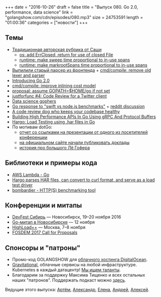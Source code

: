 +++
date = "2016-10-26"
draft = false
title = "Выпуск 080. Go 2.0, performance, data science"
link = "golangshow.com/cdn/episodes/080.mp3"
size = 24753591
length = "01:00:36"
categories = ["новости"]
+++

## Темы

- [Традиционная авторская рубрика от Саши](https://github.com/LK4D4/report/blob/master/reports/golang-10-25.md)
  - [os: add ErrClosed, return for use of closed File](https://github.com/golang/go/commit/212d2f82e05018f1ebb5e40e2c328865201da356)
  - [runtime: make sweep time proportional to in-use spans](https://github.com/golang/go/commit/f9497a6747abe8738728eeb08f80849c88404d18)
  - [runtime: make markrootSpans time proportional to in-use spans](https://github.com/golang/go/commit/c95a8e458fdf9f3cb0c176ac92a513e5dc9b32c1)
- [Выпилили старый парсер из фронтенда](https://groups.google.com/forum/#!topic/golang-dev/yq-T_4i2o6U) + [cmd/compile: remove old lexer and parser](https://github.com/golang/go/commit/57df2f802f0417f08100ff8002f3b062e695e148)
- [Introducing Go 2.0](http://dave.cheney.net/2016/10/25/introducing-go-2-0)
- [cmd/compile: improve inlining cost model](https://github.com/golang/go/issues/17566)
- [proposal: assume GOPATH=$HOME/go if not set](https://github.com/golang/go/issues/17262)
- [justforfunc #4: Code Review for a Twitter client](https://www.youtube.com/watch?v=MnbMWNR_XZc&index=5&list=PL64wiCrrxh4Jisi7OcCJIUpguV_f5jGnZ)
- [Data science gophers](https://www.oreilly.com/ideas/data-science-gophers)
- [Go response to  "swift vs node.js benchmarks"](https://github.com/valyala/swift-response) + [reddit discussion](https://www.reddit.com/r/golang/comments/58nksc/github_valyalaswiftresponse_go_response_to_swift/)
- [A code review dog who keeps your codebase healthy](https://medium.com/@haya14busa/reviewdog-a-code-review-dog-who-keeps-your-codebase-healthy-d957c471938b)
- [Building High Performance APIs In Go Using gRPC And Protocol Buffers](https://medium.com/@shijuvar/building-high-performance-apis-in-go-using-grpc-and-protocol-buffers-2eda5b80771b)
- [Hargo: Load Testing using .har files in Go](https://markrichman.com/2016/10/25/hargo-load-testing-using-har-files-in-go/)
- По мотивам dotGo:
  - [отчет со ссылками на презентации от одного из посетителей конференции](https://suffolkgophers.github.io/dotgo2016.html)
  - [на официальном сайте начали публиковать доклады](http://www.thedotpost.com/conference/dotgo-2016)
  - [история про большого Лё Гофера](https://www.dotconferences.com/blog/birth-of-a-giant-gopher)

## Библиотеки и примеры кода

- [AWS Lambda - Go](https://github.com/eawsy/aws-lambda-go)
- [Hargo parses HAR files, can convert to curl format, and serve as a load test driver](https://github.com/mrichman/hargo)
- [bombardier - HTTP(S) benchmarking tool](https://github.com/codesenberg/bombardier)

## Конференции и митапы

- [DevFest Сибирь](https://devfest.gdg.org.ru) — Новосибирск, 19–20 ноября 2016
- [Go-митап в Новосибирске](https://www.meetup.com/GolangNSK/events/235130124/) — 12 ноября
- [HighLoad++](http://www.highload.ru) — Москва, 7–8 ноября
- [FOSDEM 2017 Call for Proposals](https://forum.golangbridge.org/t/fosdem-2017-call-for-proposals/3716)

## Спонсоры и "патроны"

- Промо-код GOLANGSHOW для [облачного хостинга DigitalOcean](https://www.digitalocean.com/?utm_campaign=golangshow&utm_medium=podcast&refcode=63eedb038a3e).
- [Gravitational](http://gravitational.com), облачные сервисы на любой инфраструктуре. Kubernetes в каждый датацентр! [Мы ищем таланты](https://github.com/gravitational/careers).
- Благодарим за поддержку Максима Тищенко и всех остальных наших "патронов". Поддержать подкаст можно [здесь](https://www.patreon.com/golangshow).

Ведущие этого выпуска: [Артём](https://twitter.com/miolini), [Александр](https://twitter.com/LK4D4math), [Елена](https://twitter.com/webdeva), [Андрей](https://twitter.com/dadabird), [Алексей](https://twitter.com/paaleksey).
